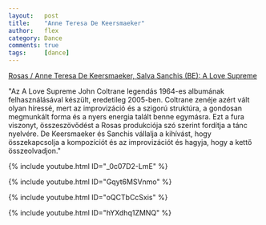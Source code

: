 ```yaml
---
layout:   post
title:    "Anne Teresa De Keersmaeker"
author:   flex
category: Dance
comments: true
tags:     [dance]
---
```


[Rosas / Anne Teresa De Keersmaeker, Salva Sanchis (BE): A Love Supreme](http://trafo.hu/hu-HU/a_love_supreme)

"Az A Love Supreme John Coltrane legendás 1964-es albumának felhasználásával készült, eredetileg 2005-ben. Coltrane zenéje azért vált olyan híressé, mert az improvizáció és a szigorú struktúra, a gondosan megmunkált forma és a nyers energia talált benne egymásra. Ezt a fura viszonyt, összeszövődést a Rosas produkciója szó szerint fordítja a tánc nyelvére. De Keersmaeker és Sanchis vállalja a kihívást, hogy összekapcsolja a kompozíciót és az improvizációt és hagyja, hogy a kettő összeolvadjon."

<!-- break -->

{% include youtube.html ID="_0c07D2-LmE" %}

{% include youtube.html ID="Gqyt6MSVnmo" %}

{% include youtube.html ID="oQCTbCcSxis" %}

{% include youtube.html ID="hYXdhq1ZMNQ" %}
